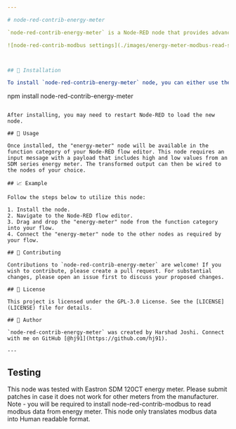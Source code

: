 ```yaml
---

# node-red-contrib-energy-meter

`node-red-contrib-energy-meter` is a Node-RED node that provides advanced functionality for interpreting and transforming data from SDM series energy meters. It utilizes `ArrayBuffer` to accurately process and combine the high and low payload segments from the incoming message, producing a precise `Float32` output value. Refer the modbus node settings below to make it work

![node-red-contrib-modbus settings](./images/energy-meter-modbus-read-settings.png)



## 🚀 Installation

To install `node-red-contrib-energy-meter` node, you can either use the Node-RED's built-in palette manager or via npm:

```
npm install node-red-contrib-energy-meter
```

After installing, you may need to restart Node-RED to load the new node.

## 📖 Usage

Once installed, the "energy-meter" node will be available in the function category of your Node-RED flow editor. This node requires an input message with a payload that includes high and low values from an SDM series energy meter. The transformed output can then be wired to the nodes of your choice.

## 📈 Example

Follow the steps below to utilize this node:

1. Install the node.
2. Navigate to the Node-RED flow editor.
3. Drag and drop the "energy-meter" node from the function category into your flow.
4. Connect the "energy-meter" node to the other nodes as required by your flow.

## 👏 Contributing

Contributions to `node-red-contrib-energy-meter` are welcome! If you wish to contribute, please create a pull request. For substantial changes, please open an issue first to discuss your proposed changes.

## 📃 License

This project is licensed under the GPL-3.0 License. See the [LICENSE](LICENSE) file for details.

## 👤 Author

`node-red-contrib-energy-meter` was created by Harshad Joshi. Connect with me on GitHub [@hj91](https://github.com/hj91).

---
```


## Testing 

This node  was tested with Eastron SDM 120CT energy meter. Please submit patches in case it does not work for other meters from the manufacturer. Note - you will be required to install node-red-contrib-modbus to read modbus data from energy meter. This node only translates modbus data into Human readable format.
